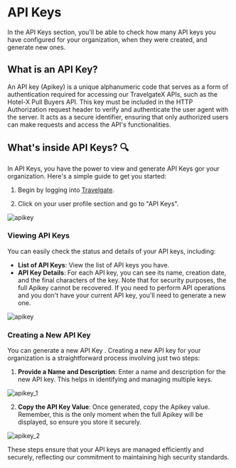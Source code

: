 ﻿---
sidebar_position: 5
---

# API Keys

In the API Keys section, you'll be able to check how many API keys you have configured for your organization, when they were created, and generate new ones.

## What is an API Key?

An API key (Apikey) is a unique alphanumeric code that serves as a form of authentication required for accessing our TravelgateX APIs, such as the Hotel-X Pull Buyers API. This key must be included in the HTTP Authorization request header to verify and authenticate the user agent with the server. It acts as a secure identifier, ensuring that only authorized users can make requests and access the API's functionalities.


## What's inside API Keys? 🔍

In API Keys, you have the power to view and generate API Keys gor your organization. Here's a simple guide to get you started:

1. Begin by logging into [Travelgate](https://www.travelgate.com/).

2. Click on your user profile section and go to "API Keys".

![apikey](https://storage.travelgate.com/kbase/apikey_0.png)


### Viewing API Keys

You can easily check the status and details of your API keys, including:

- **List of API Keys**: View the list of API keys you have.
- **API Key Details**: For each API key, you can see its name, creation date, and the final characters of the key. Note that for security purposes, the full Apikey cannot be recovered. If you need to perform API operations and you don't have your current API key, you'll need to generate a new one.

![apikey](https://storage.travelgate.com/kbase/apikey.png)

### Creating a New API Key

You can generate a new API Key . Creating a new API key for your organization is a straightforward process involving just two steps:

1. **Provide a Name and Description**: Enter a name and description for the new API key. This helps in identifying and managing multiple keys.

![apikey_1](https://storage.travelgate.com/kbase/apikey_1.png)

2. **Copy the API Key Value**: Once generated, copy the Apikey value. Remember, this is the only moment when the full Apikey will be displayed, so ensure you store it securely.

![apikey_2](https://storage.travelgate.com/kbase/apikey_2.png)

These steps ensure that your API keys are managed efficiently and securely, reflecting our commitment to maintaining high security standards.